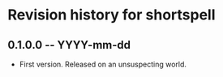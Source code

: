 # Revision history for shortspell

## 0.1.0.0 -- YYYY-mm-dd

* First version. Released on an unsuspecting world.
